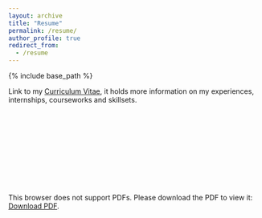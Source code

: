 ```yaml
---
layout: archive
title: "Resume"
permalink: /resume/
author_profile: true
redirect_from:
  - /resume
---
```


{% include base_path %}

Link to my [Curriculum Vitae](https://tanaybhartia.github.io/files/Tanay_CV.pdf), it holds more information on my experiences, internships, courseworks and skillsets.


<object data="https://sudo-sh.github.io/files/Tanay_CV.pdf" type="application/pdf" width="700px" height="700px">
    <embed src="https://sudo-sh.github.io/files/Tanay_CV.pdf">
        <p>This browser does not support PDFs. Please download the PDF to view it: <a href="https://sudo-sh.github.io/files/Tanay_CV.pdf">Download PDF</a>.</p>
    </embed>
</object>
